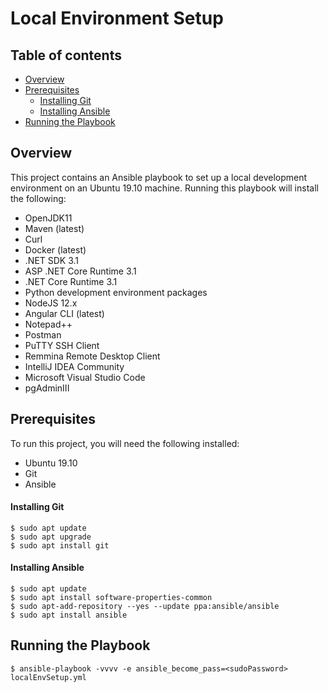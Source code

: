# Local Environment Setup

## Table of contents
* [Overview](#overview)
* [Prerequisites](#prerequisites)
	* [Installing Git](#installing-git)
	* [Installing Ansible](#installing-ansible)
* [Running the Playbook](#running-the-playbook)

## Overview

This project contains an Ansible playbook to set up a local development environment on an Ubuntu 19.10 machine. 
Running this playbook will install the following:

* OpenJDK11
* Maven (latest)
* Curl
* Docker (latest)
* .NET SDK 3.1
* ASP .NET Core Runtime 3.1
* .NET Core Runtime 3.1
* Python development environment packages
* NodeJS 12.x
* Angular CLI (latest)
* Notepad++
* Postman
* PuTTY SSH Client
* Remmina Remote Desktop Client
* IntelliJ IDEA Community
* Microsoft Visual Studio Code
* pgAdminIII

## Prerequisites

To run this project, you will need the following installed:

* Ubuntu 19.10
* Git
* Ansible

#### Installing Git

```
$ sudo apt update
$ sudo apt upgrade
$ sudo apt install git
```

#### Installing Ansible

```
$ sudo apt update
$ sudo apt install software-properties-common
$ sudo apt-add-repository --yes --update ppa:ansible/ansible
$ sudo apt install ansible
```
	
## Running the Playbook

```
$ ansible-playbook -vvvv -e ansible_become_pass=<sudoPassword> localEnvSetup.yml
```